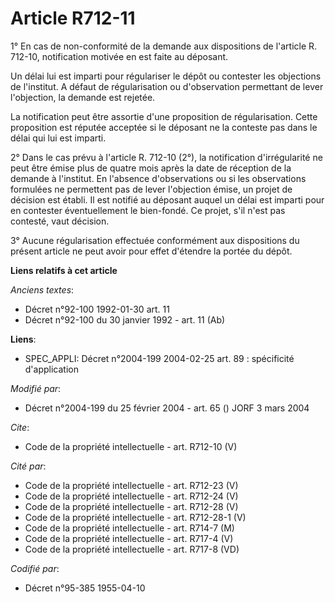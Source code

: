 # Article R712-11

1° En cas de non-conformité de la demande aux dispositions de l'article R. 712-10, notification motivée en est faite au
déposant. 

Un délai lui est imparti pour régulariser le dépôt ou contester les objections de l'institut. A défaut de régularisation ou
d'observation permettant de lever l'objection, la demande est rejetée. 

La notification peut être assortie d'une proposition de régularisation. Cette proposition est réputée acceptée si le déposant
ne la conteste pas dans le délai qui lui est imparti. 

2° Dans le cas prévu à l'article R. 712-10 (2°), la notification d'irrégularité ne peut être émise plus de quatre mois après
la date de réception de la demande à l'institut. En l'absence d'observations ou si les observations formulées ne permettent
pas de lever l'objection émise, un projet de décision est établi. Il est notifié au déposant auquel un délai est imparti pour
en contester éventuellement le bien-fondé. Ce projet, s'il n'est pas contesté, vaut décision. 

3° Aucune régularisation effectuée conformément aux dispositions du présent article ne peut avoir pour effet d'étendre la
portée du dépôt.

**Liens relatifs à cet article**

_Anciens textes_:

  - Décret n°92-100 1992-01-30 art. 11
  - Décret n°92-100 du 30 janvier 1992 - art. 11 (Ab)

**Liens**:

  - SPEC_APPLI: Décret n°2004-199 2004-02-25 art. 89 : spécificité d'application

_Modifié par_:

  - Décret n°2004-199 du 25 février 2004 - art. 65 () JORF 3 mars 2004

_Cite_:

  - Code de la propriété intellectuelle - art. R712-10 (V)

_Cité par_:

  - Code de la propriété intellectuelle - art. R712-23 (V)
  - Code de la propriété intellectuelle - art. R712-24 (V)
  - Code de la propriété intellectuelle - art. R712-28 (V)
  - Code de la propriété intellectuelle - art. R712-28-1 (V)
  - Code de la propriété intellectuelle - art. R714-7 (M)
  - Code de la propriété intellectuelle - art. R717-4 (V)
  - Code de la propriété intellectuelle - art. R717-8 (VD)

_Codifié par_:

  - Décret n°95-385 1955-04-10
